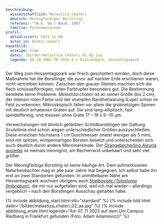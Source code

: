 ```yaml
---
beschreibung:
  wissenschaftlich: Melastiza chateri
  deutsch: Mennigfarbiger Borstling
  referenz: "(W.G. Sm.) Boud. 1907 "
  familie: Pyrenomataceae
profil:
  aktualisiert: 2023-11-08
  autor_in: Dieter Gewalt
hauptbild:
  anzeige: true
  datei: /bilder/melastiza_chateri_01_dg.jpg
  legende: 04.10.2001 TK 5918.4.3 Dietzenbach, Hessentagspark
---
```

Der Weg zum Hessentagspark war frisch geschottert worden, doch diese Maßnahme hat die Borstlinge, die zuvor auf nackter Erde erschienen waren, nicht vertreiben können. Zwischen den grauen Steinen machten sich die flach schüsselförmigen, roten Farbtupfer besonders gut. Die Bestimmung bereitete keine Probleme. *Melastiza chateri* ist an seiner Größe (bis 2 cm), der intensiv roten Farbe und der stumpfen Randhehaarung (Lupe) schon im Feld zu erkennen. Mikroskopisch fallen vor allem die grobnetzigen Sporen mit deutlich erhabenen Graten auf. Sie sind lang-elliptisch, fast spindelförmig, und messen ohne Grate 17 – 19 x 9 -10 µm.

Verwechslungen mit ähnlich gefärbten Schildborstlingen der Gattung *Scutellinia* sind schon wegen unterschiedlicher Größen auszuschließen. Diese erreichen höchstens 1 cm Durchmesser (meist weniger als 5 mm), sind mit spitzen, wimpernartigen Borsten besetzt und unterscheiden sich auch deutlich durch andere Mikromerkmale. Der [Orangebecherling *Aleuria aurantia*](/pilze/aleuria-aurantia-orangebecherling) ist niemals mennigrot, am Becherrand unbehaart und sehr viel größer.

Der Mennigfarbige Borstling ist keine häufige Art. Dem aufmerksamen Naturbeobachter mag er alle paar Jahre mal begegnen. Ich selbst habe ihn erst an zwei Standorten gefunden. In unmittelbarer Nähe am Hessentagspark wuchsen übrigens auch [Stielboviste (*Tulostoma fimbriatum*)](/pilze/aleuria-aurantia-orangebecherling), die mir nur aufgefallen sind, weil ich mal wieder – allerdings vergeblich – nach den Borstlingen Ausschau gehalten habe.

{% include abbildung_start.html stil="standard" %}
{% include bild.html datei="/bilder/melastiza_chateri_02_aa.jpg" %}
{% include abbildung_ende.html legende="Am 07. 11 2023 auf dem Uni Campus Riedberg in Frankfurt gefunden (Foto: Adam Adamovicz)" %}